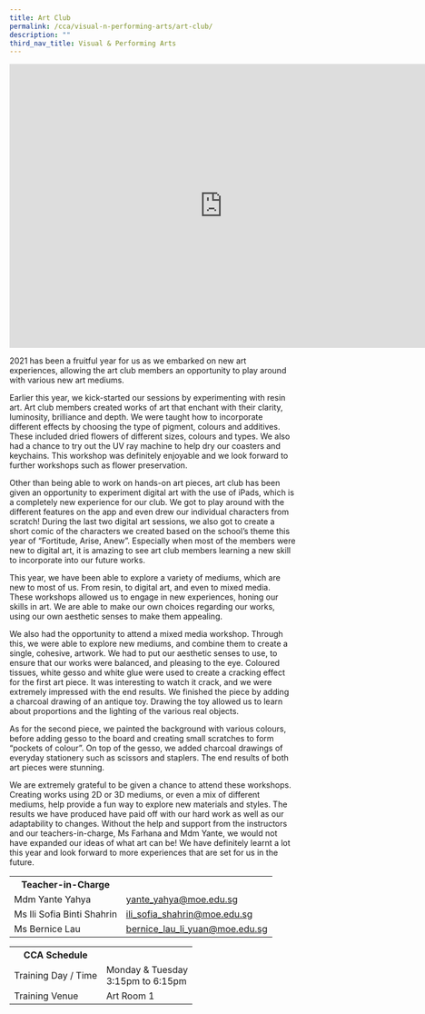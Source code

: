 ```yaml
---
title: Art Club
permalink: /cca/visual-n-performing-arts/art-club/
description: ""
third_nav_title: Visual & Performing Arts
---
```

<iframe src="https://docs.google.com/presentation/d/e/2PACX-1vTlfcd2VNdxCccTM_FOnObkvAP3O1XXYLmPt_fAgKbmHTyxgmjiva3i5RIJwEsq-8NvVYHjY4XCbRxB/embed?start=false&loop=false&delayms=10000" frameborder="0" width="750" height="500" allowfullscreen="true"></iframe>

<p>2021 has been a fruitful year for us as we embarked on new art experiences, allowing the art club members an opportunity to play around with various new art mediums.</p>
<p>Earlier this year, we kick-started our sessions by experimenting with resin art. Art club members created works of art that enchant with their clarity, luminosity, brilliance and depth. We were taught how to incorporate different effects by choosing the type of pigment, colours and additives. These included dried flowers of different sizes, colours and types. We also had a chance to try out the UV ray machine to help dry our coasters and keychains. This workshop was definitely enjoyable and we look forward to further workshops such as flower preservation.</p>
<p>Other than being able to work on hands-on art pieces, art club has been given an opportunity to experiment digital art with the use of iPads, which is a completely new experience for our club. We got to play around with the different features on the app and even drew our individual characters from scratch! During the last two digital art sessions, we also got to create a short comic of the characters we created based on the school&rsquo;s theme this year of &ldquo;Fortitude, Arise, Anew&rdquo;. Especially when most of the members were new to digital art, it is amazing to see art club members learning a new skill to incorporate into our future works.</p>
<p>This year, we have been able to explore a variety of mediums, which are new to most of us. From resin, to digital art, and even to mixed media. These workshops allowed us to engage in new experiences, honing our skills in art. We are able to make our own choices regarding our works, using our own aesthetic senses to make them appealing.</p>
<p>We also had the opportunity to attend a mixed media workshop. Through this, we were able to explore new mediums, and combine them to create a single, cohesive, artwork. We had to put our aesthetic senses to use, to ensure that our works were balanced, and pleasing to the eye. Coloured tissues, white gesso and white glue were used to create a cracking effect for the first art piece. It was interesting to watch it crack, and we were extremely impressed with the end results. We finished the piece by adding a charcoal drawing of an antique toy. Drawing the toy allowed us to learn about proportions and the lighting of the various real objects.</p>
<p>As for the second piece, we painted the background with various colours, before adding gesso to the board and creating small scratches to form &ldquo;pockets of colour&rdquo;. On top of the gesso, we added charcoal drawings of everyday stationery such as scissors and staplers. The end results of both art pieces were stunning.&nbsp;</p>
<p>We are extremely grateful to be given a chance to attend these workshops. Creating works using 2D or 3D mediums, or even a mix of different mediums, help provide a fun way to explore new materials and styles. The results we have produced have paid off with our hard work as well as our adaptability to changes. Without the help and support from the instructors and our teachers-in-charge, Ms Farhana and Mdm Yante, we would not have expanded our ideas of what art can be! We have definitely learnt a lot this year and look forward to more experiences that are set for us in the future.</p>

<table>
	<tbody><tr><th colspan="1">Teacher-in-Charge</th>
</tr><tr>
	<td rowspan="1">Mdm Yante Yahya</td>
 <td>
	 <a target="" href="mailto:yante_yahya@moe.edu.sg">yante_yahya@moe.edu.sg</a></td>
	 	</tr>
<tr>
	<td rowspan="1">Ms Ili Sofia Binti Shahrin</td>
 <td>
	 <a target="" href="mailto:ili_sofia_shahrin@moe.edu.sg">ili_sofia_shahrin@moe.edu.sg</a>
	</td>
	 	</tr>
		<tr>
	<td rowspan="1">Ms Bernice Lau</td>
 <td>
	 <a target="" href="mailto:bernice_lau_li_yuan@moe.edu.sg">bernice_lau_li_yuan@moe.edu.sg</a>
	</td>
	 	</tr>
<table>
	<tbody>
		<tr>
			<th colspan="1">CCA Schedule</th>
</tr>
		<tr>
	<td rowspan="1"> Training Day / Time</td>
<td>Monday & Tuesday<br>
	3:15pm to 6:15pm
			</td>
	 	</tr>
<tr>
	<td rowspan="1">Training Venue</td>
 <td rowspan="1">Art Room 1</td>
	</tr>
</tbody>
		</table>